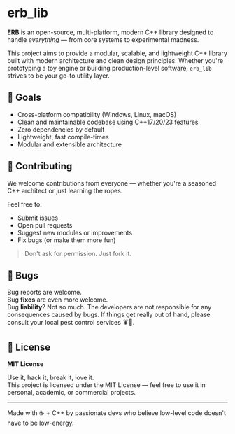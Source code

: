 # erb_lib

**ERB** is an open-source, multi-platform, modern C++ library designed to handle _everything_ — from core systems to experimental madness.

This project aims to provide a modular, scalable, and lightweight C++ library built with modern architecture and clean design principles. Whether you're prototyping a toy engine or building production-level software, `erb_lib` strives to be your go-to utility layer.

## 🚀 Goals

- Cross-platform compatibility (Windows, Linux, macOS)
- Clean and maintainable codebase using C++17/20/23 features
- Zero dependencies by default
- Lightweight, fast compile-times
- Modular and extensible architecture

## 🤝 Contributing

We welcome contributions from everyone — whether you're a seasoned C++ architect or just learning the ropes.

Feel free to:
- Submit issues
- Open pull requests
- Suggest new modules or improvements
- Fix bugs (or make them more fun)

> Don't ask for permission. Just fork it.

## 🧪 Bugs

Bug reports are welcome.  
Bug **fixes** are even more welcome.  
Bug **liability**? Not so much. The developers are not responsible for any consequences caused by bugs. If things get really out of hand, please consult your local pest control services 🪳🔫.

## 📄 License

**MIT License**

Use it, hack it, break it, love it.  
This project is licensed under the MIT License — feel free to use it in personal, academic, or commercial projects.

---

Made with ☕ + C++ by passionate devs who believe low-level code doesn't have to be low-energy.
